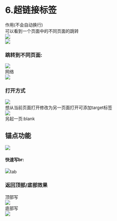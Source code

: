 # 6.超链接标签

作用(不会自动换行)<br />可以看到一个页面中的不同页面的跳转<br />![](https://cdn.nlark.com/yuque/0/2019/png/349894/1561980612677-5c407898-ba4e-4118-bc09-fd45b2c16a0d.png#align=left&display=inline&height=194&originHeight=129&originWidth=433&status=done&width=650)<br />![](https://cdn.nlark.com/yuque/0/2019/png/349894/1561980612751-6ed72c72-4800-4a62-b78a-abbdc1a0eaa8.png#align=left&display=inline&height=386&originHeight=398&originWidth=641&status=done&width=622)
<a name="e8f59138"></a>
### 跳转到不同页面:
![](https://cdn.nlark.com/yuque/0/2019/png/349894/1561980612867-6c2cc7c0-47db-4dd3-b8cc-2b414046bbf6.png#align=left&display=inline&height=369&originHeight=541&originWidth=1267&status=done&width=864)<br />网络<br />![](https://cdn.nlark.com/yuque/0/2019/png/349894/1561980612953-0443a514-7c53-4b6c-bdb9-d8594ff37805.png#align=left&display=inline&height=94&originHeight=65&originWidth=596&status=done&width=864)


<a name="14aecbce"></a>
### 打开方式
![](https://cdn.nlark.com/yuque/0/2019/png/349894/1561980613016-ad4d5477-462c-436f-a062-f5729bd9f272.png#align=left&display=inline&height=80&originHeight=53&originWidth=404&status=done&width=606)<br />想从当前页面打开修改为另一页面打开可添加target标签<br />![](https://cdn.nlark.com/yuque/0/2019/png/349894/1561980613101-4292864c-39d6-4127-8481-0214ae0f314f.png#align=left&display=inline&height=219&originHeight=205&originWidth=807&status=done&width=864)<br />另起一页:blank

<a name="2883f680"></a>
## 锚点功能
![](https://cdn.nlark.com/yuque/0/2019/png/349894/1561980613180-2402e194-4053-4db9-a00b-3daf5e25f4d9.png#align=left&display=inline&height=317&originHeight=504&originWidth=1373&status=done&width=864)

<a name="aabaadfc"></a>
#### 快速写br:
![](https://cdn.nlark.com/yuque/0/2019/png/349894/1561980613291-48da3095-7d23-45c4-b108-d8aff07cf53f.png#align=left&display=inline&height=54&originHeight=36&originWidth=145&status=done&width=218)tab
<a name="1c314a02"></a>
### 返回顶部/底部效果
顶部写<br />![](https://cdn.nlark.com/yuque/0/2019/png/349894/1561980613361-b6a784b7-c24d-48d9-abfc-e545a4c7e5be.png#align=left&display=inline&height=277&originHeight=251&originWidth=784&status=done&width=864)<br />底部写<br />![](https://cdn.nlark.com/yuque/0/2019/png/349894/1561980613430-96fb930d-f208-42da-81de-fe9f645ec62b.png#align=left&display=inline&height=121&originHeight=97&originWidth=694&status=done&width=864)



